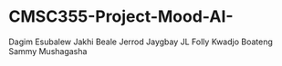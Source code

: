 ﻿# CMSC355-Project-Mood-AI-
Dagim Esubalew
Jakhi Beale
Jerrod Jaygbay
JL Folly
Kwadjo Boateng
Sammy Mushagasha
